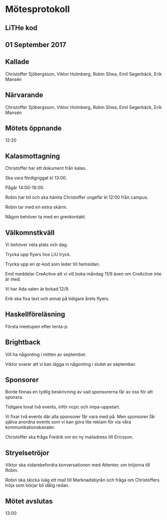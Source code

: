 # Mötesprotokoll
## LiTHe kod
## 01 September 2017

## Kallade
Christoffer Sjöbergsson, Viktor Holmberg, Robin Sliwa, Emil Segerbäck, Erik Mansén

## Närvarande
Christoffer Sjöbergsson, Viktor Holmberg, Robin Sliwa, Emil Segerbäck, Erik Mansén

## Mötets öppnande
12:20

## Kalasmottagning
Christoffer har ett dokument från kalas.

Ska vara fördigriggat kl 13:00.

Pågår 14:00-18:00.

Robin har bil och ska hämta Christoffer ungefär kl 12:00 från campus.

Robin tar med en extra skärm.

Någon behöver ta med en grenkontakt.

## Välkomnstkväll
Vi behöver veta plats och dag.

Trycka upp flyers hos LiU tryck.

Trycka upp en qr-kod som leder till hemsidan.

Emil meddelar CreActive att vi vill boka måndag 11/9 även om CreActive inte är med.

Vi har Ada salen är bokad 12/9.

Erik ska fixa text och annat på tidigare årets flyers.

## Haskellföreläsning
Första meetupen efter tenta-p.

## Brightback
Vill ha någonting i mitten av september.

Viktor svarar att vi kan lägga in någonting i slutet av september.

## Sponsorer
Borde finnas en tydlig beskrivning av vad sponsorerna får av oss för att sponsra.

Tidigare lovat två events, inför ncpc och impa-uppstart.

Vi fixar två events där alla sponsorer får vara med på. Men sponsorer får själva anordna events som vi kan göra lite reklam för via våra kommunikationskanaler.

Christoffer ska fråga Fredrik om en ny mailadress till Ericsson.

## Stryelsetröjor
Viktor ska vidarebefordra konversationen med Attentec om tröjorna till Robin.

Robin ska skicka iväg ett mail till Marknadsbyrån och fråga om Christoffers tröja som börjar bli dålig redan.

## Mötet avslutas
13:00
